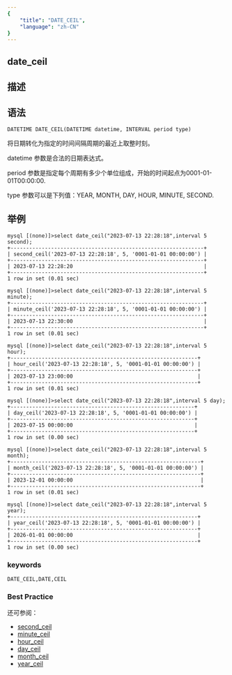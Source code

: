 ```yaml
---
{
    "title": "DATE_CEIL",
    "language": "zh-CN"
}
---
```


## date_ceil
## 描述
## 语法

`DATETIME DATE_CEIL(DATETIME datetime, INTERVAL period type)`


将日期转化为指定的时间间隔周期的最近上取整时刻。

datetime 参数是合法的日期表达式。

period 参数是指定每个周期有多少个单位组成，开始的时间起点为0001-01-01T00:00:00.

type 参数可以是下列值：YEAR, MONTH, DAY, HOUR, MINUTE, SECOND.

## 举例

```
mysql [(none)]>select date_ceil("2023-07-13 22:28:18",interval 5 second);
+--------------------------------------------------------------+
| second_ceil('2023-07-13 22:28:18', 5, '0001-01-01 00:00:00') |
+--------------------------------------------------------------+
| 2023-07-13 22:28:20                                          |
+--------------------------------------------------------------+
1 row in set (0.01 sec)

mysql [(none)]>select date_ceil("2023-07-13 22:28:18",interval 5 minute);
+--------------------------------------------------------------+
| minute_ceil('2023-07-13 22:28:18', 5, '0001-01-01 00:00:00') |
+--------------------------------------------------------------+
| 2023-07-13 22:30:00                                          |
+--------------------------------------------------------------+
1 row in set (0.01 sec)

mysql [(none)]>select date_ceil("2023-07-13 22:28:18",interval 5 hour);
+------------------------------------------------------------+
| hour_ceil('2023-07-13 22:28:18', 5, '0001-01-01 00:00:00') |
+------------------------------------------------------------+
| 2023-07-13 23:00:00                                        |
+------------------------------------------------------------+
1 row in set (0.01 sec)

mysql [(none)]>select date_ceil("2023-07-13 22:28:18",interval 5 day);
+-----------------------------------------------------------+
| day_ceil('2023-07-13 22:28:18', 5, '0001-01-01 00:00:00') |
+-----------------------------------------------------------+
| 2023-07-15 00:00:00                                       |
+-----------------------------------------------------------+
1 row in set (0.00 sec)

mysql [(none)]>select date_ceil("2023-07-13 22:28:18",interval 5 month);
+-------------------------------------------------------------+
| month_ceil('2023-07-13 22:28:18', 5, '0001-01-01 00:00:00') |
+-------------------------------------------------------------+
| 2023-12-01 00:00:00                                         |
+-------------------------------------------------------------+
1 row in set (0.01 sec)

mysql [(none)]>select date_ceil("2023-07-13 22:28:18",interval 5 year);
+------------------------------------------------------------+
| year_ceil('2023-07-13 22:28:18', 5, '0001-01-01 00:00:00') |
+------------------------------------------------------------+
| 2026-01-01 00:00:00                                        |
+------------------------------------------------------------+
1 row in set (0.00 sec)
```

### keywords

    DATE_CEIL,DATE,CEIL

### Best Practice

还可参阅：
- [second_ceil](./second_ceil)
- [minute_ceil](./minute_ceil)
- [hour_ceil](./hour_ceil)
- [day_ceil](./day_ceil)
- [month_ceil](./month_ceil)
- [year_ceil](./year_ceil)
